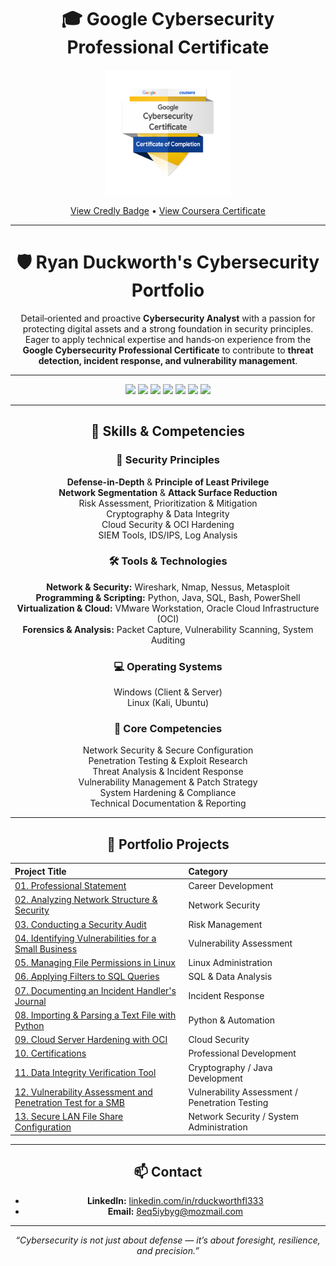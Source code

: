 <div align="center">

# 🎓 Google Cybersecurity Professional Certificate  

<a href="https://www.credly.com/badges/add292db-cf1a-4dcb-a3fa-8b65d858c843/print">
  <img src="google-cybersecurity-professional-certificate-v2.png" alt="Google Cybersecurity Professional Certificate" width="200"/>
</a>  

[View Credly Badge](https://www.credly.com/go/r40cBjqO) • [View Coursera Certificate](https://coursera.org/verify/professional-cert/PI4BPP81NMYI)

---

<h1 align="center">🛡️ Ryan Duckworth's Cybersecurity Portfolio</h1>

<p align="center">
Detail‑oriented and proactive <b>Cybersecurity Analyst</b> with a passion for protecting digital assets and a strong foundation in security principles.  
Eager to apply technical expertise and hands‑on experience from the <b>Google Cybersecurity Professional Certificate</b> to contribute to <b>threat detection, incident response, and vulnerability management</b>.
</p>

---

<!-- Tech/Skill Badges -->
<p align="center">
  <img src="https://img.shields.io/badge/Linux-Kali%20%7C%20Ubuntu-blue?logo=linux&logoColor=white" />
  <img src="https://img.shields.io/badge/Windows-Server%20%7C%20Client-blue?logo=windows&logoColor=white" />
  <img src="https://img.shields.io/badge/Networking-Wireshark%20%7C%20Nmap-orange?logo=wireshark&logoColor=white" />
  <img src="https://img.shields.io/badge/Security-Nessus%20%7C%20Metasploit-red?logo=hackaday&logoColor=white" />
  <img src="https://img.shields.io/badge/Programming-Python%20%7C%20Java%20%7C%20SQL-green?logo=python&logoColor=white" />
  <img src="https://img.shields.io/badge/Scripting-Bash%20%7C%20PowerShell-yellow?logo=gnu-bash&logoColor=white" />
  <img src="https://img.shields.io/badge/Cloud-Oracle%20Cloud%20(OCI)-purple?logo=oracle&logoColor=white" />
</p>

---

## 🧰 Skills & Competencies

### 🔐 Security Principles
**Defense-in-Depth** & **Principle of Least Privilege**  
**Network Segmentation** & **Attack Surface Reduction**  
Risk Assessment, Prioritization & Mitigation  
Cryptography & Data Integrity  
Cloud Security & OCI Hardening  
SIEM Tools, IDS/IPS, Log Analysis  

### 🛠️ Tools & Technologies
**Network & Security:** Wireshark, Nmap, Nessus, Metasploit  
**Programming & Scripting:** Python, Java, SQL, Bash, PowerShell  
**Virtualization & Cloud:** VMware Workstation, Oracle Cloud Infrastructure (OCI)  
**Forensics & Analysis:** Packet Capture, Vulnerability Scanning, System Auditing  

### 💻 Operating Systems
Windows (Client & Server)  
Linux (Kali, Ubuntu)  

### 🎯 Core Competencies
Network Security & Secure Configuration  
Penetration Testing & Exploit Research  
Threat Analysis & Incident Response  
Vulnerability Management & Patch Strategy  
System Hardening & Compliance  
Technical Documentation & Reporting  

---

## 📂 Portfolio Projects

| Project Title | Category |
| :--- | :--- |
| [01. Professional Statement](./01_professional_statement/) | Career Development |
| [02. Analyzing Network Structure & Security](./02_analyzing_network_structure_and_security/) | Network Security |
| [03. Conducting a Security Audit](./03_conducting_a_security_audit/) | Risk Management |
| [04. Identifying Vulnerabilities for a Small Business](./04_identifying_vulnerabilities_for_a_small_business/) | Vulnerability Assessment |
| [05. Managing File Permissions in Linux](./05_managing_file_permissions_in_linux/) | Linux Administration |
| [06. Applying Filters to SQL Queries](./06_applying_filters_to_sql_queries/) | SQL & Data Analysis |
| [07. Documenting an Incident Handler's Journal](./07_documenting_an_incident_handlers_journal/) | Incident Response |
| [08. Importing & Parsing a Text File with Python](./08_importing_and_parsing_a_text_file/) | Python & Automation |
| [09. Cloud Server Hardening with OCI](./09_cloud_server_hardening_with_oci/) | Cloud Security |
| [10. Certifications](./10_Certifications/) | Professional Development |
| [11. Data Integrity Verification Tool](./11_data_integrity_verifier/) | Cryptography / Java Development |
| [12. Vulnerability Assessment and Penetration Test for a SMB](./12_Vulnerability_Assessment_and_Penetration_Test_for_a_SMB/) | Vulnerability Assessment / Penetration Testing |
| [13. Secure LAN File Share Configuration](./13_Secure_LAN_File_Share_Configuration/) | Network Security / System Administration |

---

## 📫 Contact

- **LinkedIn:** [linkedin.com/in/rduckworthfl333](https://www.linkedin.com/in/rduckworthfl333)  
- **Email:** 8eq5iybyg@mozmail.com  

---

<p align="center"><i>“Cybersecurity is not just about defense — it’s about foresight, resilience, and precision.”</i></p>

